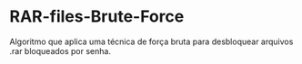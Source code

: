 # RAR-files-Brute-Force
Algoritmo que aplica uma técnica de força bruta para desbloquear arquivos .rar bloqueados por senha.
